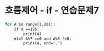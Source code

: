 # 흐름제어 - if - 연습문제7
``` bash
for A in range(1,201):
    if A ==196:
        print(A)
    elif A%7 ==0 and A%5 !=0:
        print(A, end=",")
```
